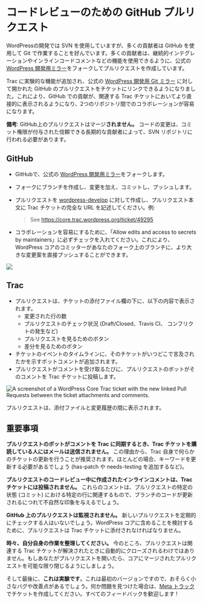 <!--
# GitHub Pull Requests for Code Review
-->

# コードレビューのための GitHub プルリクエスト

<!--
WordPress development uses SVN, but many contributors prefer to work in Git though GitHub. Many contributors create pull requests using their own forks of the official [WordPress Develop mirror](https://github.com/wordpress/wordpress-develop) so that they can use features like continuous integration and inline code commenting.
-->

WordPressの開発では SVN を使用していますが、多くの貢献者は GitHub を使用して Git で作業することを好んでいます。多くの貢献者は、継続的インテグレーションやインラインコードコメントなどの機能を使用できるように、公式の [WordPress 開発用ミラー](https://github.com/wordpress/wordpress-develop)をフォークしてプルリクエストを作成しています。

<!--
An experimental feature has been added to Trac that will let you link GitHub pull requests opened against the official [WordPress Develop Git mirror](https://github.com/wordpress/wordpress-develop) to tickets. This makes GitHub contributions more visible directly in their related Trac tickets and makes collaborating across the two repositories easier.
-->

Trac に実験的な機能が追加され、公式の [WordPress 開発用 Git ミラー](https://github.com/wordpress/wordpress-develop) に対して開かれた GitHub のプルリクエストをチケットにリンクできるようになりました。これにより、GitHub での貢献が、関連する Trac チケットにおいてより直接的に表示されるようになり、2つのリポジトリ間でのコラボレーションが容易になります。

<!--
**Note:** Pull requests on GitHub will **not** be merged. Code changes are still required to be made to the SVN repository by trusted long term contributors granted commit access.
-->

**備考**: GitHub上のプルリクエストはマージ**されません。** コードの変更は、コミット権限が付与された信頼できる長期的な貢献者によって、SVN リポジトリに行われる必要があります。

<!--
## In GitHub
-->

## GitHub

<!--
*   Fork the official [WordPress Develop mirror](https://github.com/wordpress/wordpress-develop) on GitHub.
*   Create a branch on your fork, work on your changes, commit, and push.
*   Open a PR to [wordpress-develop](https://github.com/wordpress/wordpress-develop) with the full URL for the Trac ticket in the PR body. For example:

    > See https://core.trac.wordpress.org/ticket/49295

*   To make collaboration easier, make sure to check the “Allow edits and access to secrets by maintainers”. This will allow WordPress Core committers to push directly to the branch on your fork with larger suggested changes.
-->

*   GitHubで、公式の [WordPress 開発用ミラー](https://github.com/wordpress/wordpress-develop)をフォークします。
*   フォークにブランチを作成し、変更を加え、コミットし、プッシュします。
*   プルリクエストを [wordpress-develop](https://github.com/wordpress/wordpress-develop) に対して作成し、プルリクエスト本文に Trac チケットの完全な URL を記述してください。例:

    > See https://core.trac.wordpress.org/ticket/49295

*   コラボレーションを容易にするために、「Allow edits and access to secrets by maintainers」に必ずチェックを入れてください。これにより、WordPress コアのコミッターがあなたのフォーク上のブランチに、より大きな変更案を直接プッシュすることができます。

![](https://make.wordpress.org/core/files/2020/02/example-github-pr-1024x602.png)

<!--
## In Trac
-->

## Trac

<!--
*   The PR will be displayed below the attachments area on tickets with the following information:
    *   How many lines were modified
    *   Status of the PR checks (Draft/Closed, Travis CI, merge conflicts, etc.)
    *   A button to view the PR
    *   A button to view the raw diff
*   A bot comment will be added to the ticket’s timeline of events indicating when the ticket was mentioned and where.
*   Every time the PR receives a comment, a PR bot will post the comment onto the Trac ticket.
-->

*   プルリクエストは、チケットの添付ファイル欄の下に、以下の内容で表示されます。
    *   変更された行の数
    *   プルリクエストのチェック状況 (Draft/Closed、Travis CI、 コンフリクトの発生など)
    *   プルリクエストを見るためのボタン
    *   差分を見るためのボタン
*   チケットのイベントのタイムラインに、そのチケットがいつどこで言及されたかを示すボットコメントが追加されます。
*   プルリクエストがコメントを受け取るたびに、プルリクエストのボットがそのコメントを Trac チケットに投稿します。

<!--
![A screenshot of a WordPress Core Trac ticket with the new linked Pull Requests between the ticket attachments and comments.](https://make.wordpress.org/core/files/2020/02/Screen-Shot-2020-02-20-at-20.42.53.png)
-->

![A screenshot of a WordPress Core Trac ticket with the new linked Pull Requests between the ticket attachments and comments.](https://make.wordpress.org/core/files/2020/02/Screen-Shot-2020-02-20-at-20.42.53.png)

<!--
Pull requests show between Attachments and Change History.
-->

プルリクエストは、添付ファイルと変更履歴の間に表示されます。

<!--
## Important Notes
-->

## 重要事項

<!--
**When the PR bot syncs comments over to Trac, it will not trigger an email notification to the subscribers of the Trac ticket.** For this reason, it is recommended to provide some type of ticket update in Trac itself. Most likely there will be a need to update the keywords anyway (add has-patch or needs-testing, etc.).
-->

**プルリクエストのボットがコメントを Trac に同期するとき、Trac チケットを購読している人にはメールは送信されません。** この理由から、Trac 自身で何らかのチケットの更新を行うことが推奨されます。ほとんどの場合、キーワードを更新する必要があるでしょう (has-patch や needs-testing を追加するなど)。

<!--
**Inline comments made during a code review on the PR will not be posted to the Trac ticket.** These comments are contextual to specific lines at a specific state (commit) of a PR and would seem out of place as the branch’s code is iterated.
-->

**プルリクエストのコードレビュー中に作成されたインラインコメントは、Trac チケットには投稿されません。** これらのコメントは、プルリクエストの特定の状態 (コミット) における特定の行に関連するもので、ブランチのコードが更新されるにつれて不自然な印象を与えるでしょう。

<!--
**Pull requests on GitHub are not monitored.** No one will be checking for new pull requests regularly. Pull requests **must** be attached to a Trac ticket to be considered for inclusion in WordPress Core.
-->

**GitHub 上のプルリクエストは監視されません。** 新しいプルリクエストを定期的にチェックする人はいないでしょう。WordPress コアに含めることを検討するために、プルリクエストは Trac チケットに添付されなければなりません。

<!--
**Clean up after yourself occasionally.** Right now, PRs are not automatically closed when the associated Trac ticket is resolved. If you open a PR, do your best to close PRs that have been merged into Core whenever you are able to.
-->

**時々、自分自身の作業を整理してください。** 今のところ、プルリクエストは関連する Trac チケットが解決されたときに自動的にクローズされるわけではありません。もしあなたがプルリクエストを開いたら、コアにマージされたプルリクエストを可能な限り閉じるようにしましょう。

<!--
And finally, **this is an experiment.** There will likely be some small bugs and things that can be improved since this is the first iteration. Please open up tickets in [Meta Trac](https://meta.trac.wordpress.org/) for any issues that you find. All feedback is welcome!
-->

そして最後に、**これは実験です**。これは最初のバージョンですので、おそらく小さなバグや改善点があるでしょう。何か問題を見つけた場合は、[Meta トラック](https://meta.trac.wordpress.org/) でチケットを作成してください。すべてのフィードバックを歓迎します !
